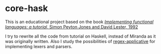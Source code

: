 # core-hask

This is an educational project based on the book 
[*Implementing functional languages: a tutorial*,
Simon Peyton Jones and David Lester, 1992](http://research.microsoft.com/en-us/um/people/simonpj/Papers/pj-lester-book/)

I try to rewrite all the code from tutorial on Haskell, instead of Miranda as it was originally written. Also I study the possibilities of [regex-applicative](https://github.com/feuerbach/regex-applicative) for implementing lexers and parsers.
